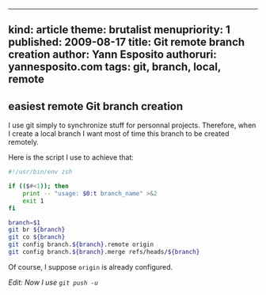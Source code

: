 -----
kind: article
theme: brutalist
menupriority: 1
published: 2009-08-17
title: Git remote branch creation
author: Yann Esposito
authoruri: yannesposito.com
tags:  git, branch, local, remote
-----

## easiest remote Git branch creation

I use git simply to synchronize stuff for personnal projects.
Therefore, when I create a local branch I want most of time this
branch to be created remotely.

Here is the script I use to achieve that: 

~~~zsh
#!/usr/bin/env zsh

if (($#<1)); then
    print -- "usage: $0:t branch_name" >&2
    exit 1
fi

branch=$1
git br ${branch}
git co ${branch}
git config branch.${branch}.remote origin
git config branch.${branch}.merge refs/heads/${branch}
~~~

Of course, I suppose `origin` is already configured.

*Edit: Now I use `git push -u`*
